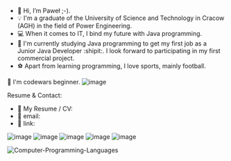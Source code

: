 - 👋 Hi, I’m Paweł ;-).
- :bulb: I'm a graduate of the University of Science and Technology in Cracow (AGH) in the field of Power Engineering.
- :computer: When it comes to IT, I bind my future with Java programming.
- 🌱 I'm currently studying Java programming to get my first job as a Junior Java Developer :shipit:. I look forward to participating in my first commercial project.
- :soccer: Apart from learning programming, I love sports, mainly football.




:beginner: I'm codewars beginner.
![image](https://www.codewars.com/users/pawel778899/badges/large)

Resume & Contact:

- :paperclip: My Resume / CV:
- :email: email: 
- :link: link: 

![image](https://user-images.githubusercontent.com/106928352/189040607-1f209a83-8369-4d50-8071-fa5e09cd57b4.png)
![image](https://user-images.githubusercontent.com/106928352/189040649-c7e0d214-19f4-47d0-be40-cd4d389d245c.png)
![image](https://user-images.githubusercontent.com/106928352/189040667-ac5524e6-3e13-4771-9212-aed7c9ae2180.png)
![image](https://user-images.githubusercontent.com/106928352/189040677-8a396b58-2081-47c6-b8d8-4cf80949d658.png)
![image](https://user-images.githubusercontent.com/106928352/189040685-919f00bb-9da1-4f58-a040-aa8ed5aafdca.png)





![Computer-Programming-Languages](https://user-images.githubusercontent.com/106928352/189601513-d695504d-6307-4266-8099-f20b2423d6d3.jpg)


<!---- 📫 How to reach me:.

<!---
pawel778899/pawel778899 is a ✨ special ✨ repository because its `README.md` (this file) appears on your GitHub profile.
You can click the Preview link to take a look at your changes.
--->
